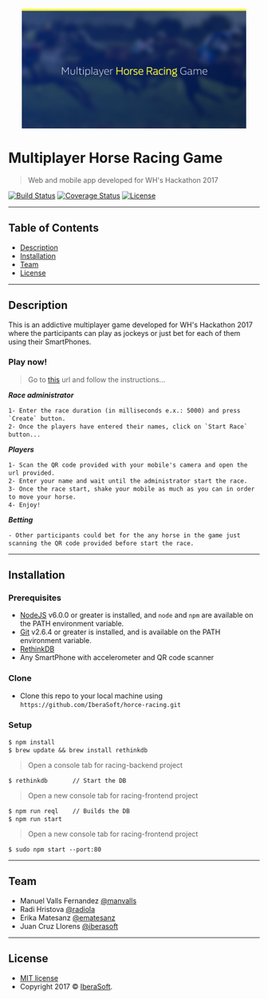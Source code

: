 <p align="center">
  <img src="hr-logo.png" width="450" title="Multiplayer Horse Racing Game">
</p>

# Multiplayer Horse Racing Game

> Web and mobile app developed for WH's Hackathon 2017

[![Build Status](http://img.shields.io/travis/badges/badgerbadgerbadger.svg?style=flat-square)](https://travis-ci.org/badges/badgerbadgerbadger) [![Coverage Status](http://img.shields.io/coveralls/badges/badgerbadgerbadger.svg?style=flat-square)](https://coveralls.io/r/badges/badgerbadgerbadger) [![License](http://img.shields.io/:license-mit-blue.svg?style=flat-square)](http://badges.mit-license.org)

---

## Table of Contents
- [Description](#description)
- [Installation](#installation)
- [Team](#team)
- [License](#license)

---
## Description

This is an addictive multiplayer game developed for WH's Hackathon 2017 where the participants can play as jockeys or just bet for each of them using their SmartPhones.

### Play now!

> Go to [this](https://racing.vlrz.es) url and follow the instructions...

***Race administrator***
```
1- Enter the race duration (in milliseconds e.x.: 5000) and press `Create` button.
2- Once the players have entered their names, click on `Start Race` button...
```
***Players***
```
1- Scan the QR code provided with your mobile's camera and open the url provided. 
2- Enter your name and wait until the administrator start the race.
3- Once the race start, shake your mobile as much as you can in order to move your horse.
4- Enjoy!
```
***Betting***
```
- Other participants could bet for the any horse in the game just scanning the QR code provided before start the race.
```
---

## Installation

### Prerequisites
- [NodeJS](https://nodejs.org/en/download/) v6.0.0 or greater is installed, and `node` and `npm` are available on the PATH environment variable.
- [Git](https://git-scm.com/) v2.6.4 or greater is installed, and is available on the PATH environment variable.
- [RethinkDB](https://rethinkdb.com/docs/install/)
- Any SmartPhone with accelerometer and QR code scanner

### Clone

- Clone this repo to your local machine using `https://github.com/IberaSoft/horce-racing.git`

### Setup

```shell
$ npm install
$ brew update && brew install rethinkdb
```

> Open a console tab for racing-backend project

```shell
$ rethinkdb       // Start the DB
```

> Open a new console tab for racing-frontend project

```shell
$ npm run reql    // Builds the DB
$ npm run start
```

> Open a new console tab for racing-frontend project

```shell
$ sudo npm start --port:80
```
---

## Team

- Manuel Valls Fernandez [@manvalls](https://github.com/manvalls)
- Radi Hristova [@radiola](http://radoila.com/)
- Erika Matesanz [@ematesanz](https://github.com/ematesanz)
- Juan Cruz Llorens [@iberasoft](https://github.com/iberasoft)

---

## License

- [MIT license](http://opensource.org/licenses/mit-license.php)
- Copyright 2017 © <a href="http://iberasoft.com" target="_blank">IberaSoft</a>.